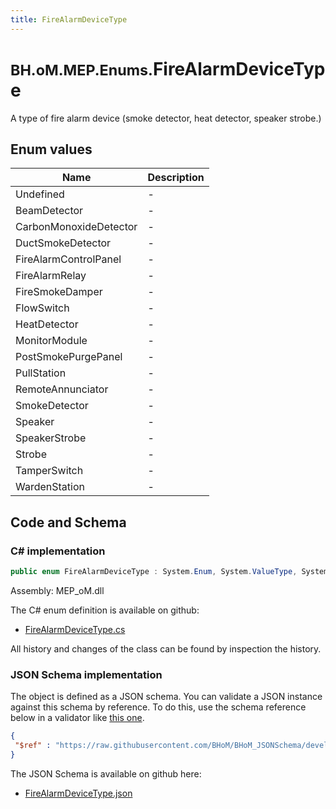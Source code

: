 ```yaml
---
title: FireAlarmDeviceType
---
```


# <small>BH.oM.MEP.Enums.</small>**FireAlarmDeviceType**

A type of fire alarm device (smoke detector, heat detector, speaker strobe.)

## Enum values

| Name            | Description                                                    |
|-----------------|----------------------------------------------------------------|
| Undefined |  -  |
| BeamDetector |  -  |
| CarbonMonoxideDetector |  -  |
| DuctSmokeDetector |  -  |
| FireAlarmControlPanel |  -  |
| FireAlarmRelay |  -  |
| FireSmokeDamper |  -  |
| FlowSwitch |  -  |
| HeatDetector |  -  |
| MonitorModule |  -  |
| PostSmokePurgePanel |  -  |
| PullStation |  -  |
| RemoteAnnunciator |  -  |
| SmokeDetector |  -  |
| Speaker |  -  |
| SpeakerStrobe |  -  |
| Strobe |  -  |
| TamperSwitch |  -  |
| WardenStation |  -  |


## Code and Schema

### C# implementation

``` C# title="C#"
public enum FireAlarmDeviceType : System.Enum, System.ValueType, System.IComparable, System.ISpanFormattable, System.IFormattable, System.IConvertible
```

Assembly: MEP_oM.dll

The C# enum definition is available on github:

- [FireAlarmDeviceType.cs](https://github.com/BHoM/BHoM/blob/develop/MEP_oM/Enums\FireAlarmDeviceType.cs)

All history and changes of the class can be found by inspection the history.
### JSON Schema implementation

The object is defined as a JSON schema. You can validate a JSON instance against this schema by reference. To do this, use the schema reference below in a validator like [this one](https://www.jsonschemavalidator.net/).

``` json title="JSON Schema"
{
 "$ref" : "https://raw.githubusercontent.com/BHoM/BHoM_JSONSchema/develop/MEP_oM/Enums/FireAlarmDeviceType.json"
}
```

The JSON Schema is available on github here:

- [FireAlarmDeviceType.json](https://github.com/BHoM/BHoM_JSONSchema/blob/develop/MEP_oM/Enums/FireAlarmDeviceType.json)

